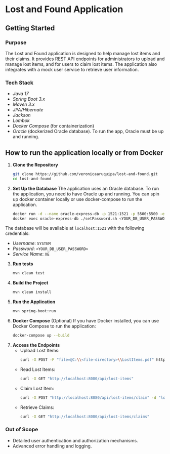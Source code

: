 # Lost and Found Application

## Getting Started

### Purpose

The Lost and Found application is designed to help manage lost items and their claims. It provides REST API endpoints
for administrators to upload and manage lost items, and for users to claim lost items. The application also integrates
with a mock user service to retrieve user information.

### Tech Stack

- *Java 17*
- *Spring Boot 3.x*
- *Maven 3.x*
- *JPA/Hibernate*
- *Jackson*
- *Lombok*
- *Docker Compose* (for containerization)
- *Oracle* (dockerized Oracle database). To run the app, Oracle must be up and running.

## How to run the application locally or from Docker

1. **Clone the Repository**
   ```sh
   git clone https://github.com/veronicaaruquipa/lost-and-found.git
   cd lost-and-found

2. **Set Up the Database**
   The application uses an Oracle database. To run the application, you need to have Oracle up and running. You can spin
   up docker container locally or use docker-compose to run the application.
     ```sh
     docker run -d --name oracle-express-db -p 1521:1521 -p 5500:5500 -e ORACLE_PWD=<YOUR_DB_USER_PASSWORD> -v <DIR_LOCALLY_DEFINED>:/opt/oracle/oradata container-registry.oracle.com/database/express:21.3.0-xe
     docker exec oracle-express-db ./setPassword.sh <YOUR_DB_USER_PASSWORD>

The database will be available at `localhost:1521` with the following credentials:

- *Username*: `SYSTEM`
- *Password*: `<YOUR_DB_USER_PASSWORD>`
- *Service Name*: `XE`

3. **Run tests**
   ```sh
   mvn clean test

4. **Build the Project**
   ```sh
   mvn clean install

5. **Run the Application**
   ```sh  
   mvn spring-boot:run

6. **Docker Compose** (Optional)
   If you have Docker installed, you can use Docker Compose to run the application:
   ```sh
   docker-compose up --build

7. **Access the Endpoints**
    * Upload Lost Items:
      ```sh   
      curl -X POST -F "file=@C:\\<file-directory>\\LostItems.pdf" http://localhost:8080/api/lost-items/upload

    * Read Lost Items:
       ```sh
       curl -X GET "http://localhost:8080/api/lost-items"

    * Claim Lost Item:
      ```sh
      curl -X POST "http://localhost:8080/api/lost-items/claim" -d "lostItemId=43" -d "userId=1001" -d "quantity=2"

    * Retrieve Claims:
      ```sh
      curl -X GET "http://localhost:8080/api/lost-items/claims" 

### Out of Scope

* Detailed user authentication and authorization mechanisms.
* Advanced error handling and logging.
